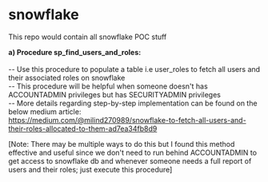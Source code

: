 # snowflake
This repo would contain all snowflake POC stuff

**a) Procedure sp_find_users_and_roles:** <br/>
<br/>
  -- Use this procedure to populate a table i.e user_roles to fetch all users and their associated roles on snowflake <br/>
  -- This procedure will be helpful when someone doesn't has ACCOUNTADMIN privileges but has SECURITYADMIN privileges <br/>
  -- More details regarding step-by-step implementation can be found on the below medium article: <br/>
     https://medium.com/@milind270989/snowflake-to-fetch-all-users-and-their-roles-allocated-to-them-ad7ea34fb8d9 <br/>
 
 [Note: There may be multiple ways to do this but I found this method effective and useful since we don't need to run behind ACCOUNTADMIN to get access to snowflake db and whenever someone needs a full report of users and their roles; just execute this procedure] <br/>
